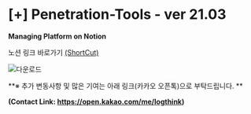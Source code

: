 # [+] Penetration-Tools - ver 21.03

**Managing Platform on Notion**



노션 링크 바로가기 [(ShortCut)](https://www.notion.so/kiseungnam/Buddy-Tools-ver-21-03-80ad00339a2e4e328969e5de821e4266)

![다운로드](https://github.com/namkiseung/Penetration-Tools/blob/main/index.png)


**※ 추가 변동사항 및 많은 기여는 아래 링크(카카오 오픈톡)으로 부탁드립니다. **


**(Contact Link: https://open.kakao.com/me/logthink)**